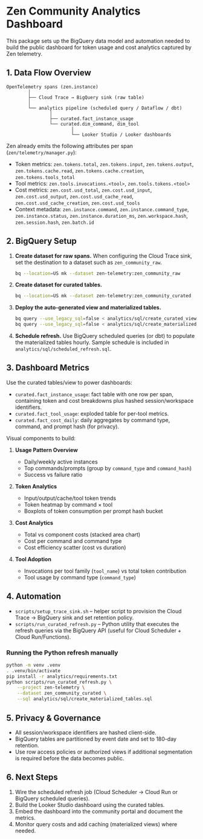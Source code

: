 # Zen Community Analytics Dashboard

This package sets up the BigQuery data model and automation needed to build the
public dashboard for token usage and cost analytics captured by Zen telemetry.

## 1. Data Flow Overview

```
OpenTelemetry spans (zen.instance)
        │
        ├── Cloud Trace → BigQuery sink (raw table)
        │
        └── analytics pipeline (scheduled query / Dataflow / dbt)
                │
                ├── curated.fact_instance_usage
                └── curated.dim_command, dim_tool
                        │
                        └── Looker Studio / Looker dashboards
```

Zen already emits the following attributes per span (`zen/telemetry/manager.py`):

* Token metrics: `zen.tokens.total`, `zen.tokens.input`, `zen.tokens.output`,
  `zen.tokens.cache.read`, `zen.tokens.cache.creation`, `zen.tokens.tools_total`
* Tool metrics: `zen.tools.invocations.<tool>`, `zen.tools.tokens.<tool>`
* Cost metrics: `zen.cost.usd_total`, `zen.cost.usd_input`, `zen.cost.usd_output`,
  `zen.cost.usd_cache_read`, `zen.cost.usd_cache_creation`, `zen.cost.usd_tools`
* Context metadata: `zen.instance.command`, `zen.instance.command_type`,
  `zen.instance.status`, `zen.instance.duration_ms`, `zen.workspace.hash`,
  `zen.session.hash`, `zen.batch.id`

## 2. BigQuery Setup

1. **Create dataset for raw spans.** When configuring the Cloud Trace sink, set
   the destination to a dataset such as `zen_community_raw`.

   ```bash
   bq --location=US mk --dataset zen-telemetry:zen_community_raw
   ```

2. **Create dataset for curated tables.**

   ```bash
   bq --location=US mk --dataset zen-telemetry:zen_community_curated
   ```

3. **Deploy the auto-generated view and materialized tables.**

   ```bash
   bq query --use_legacy_sql=false < analytics/sql/create_curated_views.sql
   bq query --use_legacy_sql=false < analytics/sql/create_materialized_tables.sql
   ```

4. **Schedule refresh.** Use BigQuery scheduled queries (or dbt) to populate the
   materialized tables hourly. Sample schedule is included in
   `analytics/sql/scheduled_refresh.sql`.

## 3. Dashboard Metrics

Use the curated tables/view to power dashboards:

* `curated.fact_instance_usage`: fact table with one row per span, containing
  token and cost breakdowns plus hashed session/workspace identifiers.
* `curated.fact_tool_usage`: exploded table for per-tool metrics.
* `curated.fact_cost_daily`: daily aggregates by command type, command, and
  prompt hash (for privacy).

Visual components to build:

1. **Usage Pattern Overview**
   * Daily/weekly active instances
   * Top commands/prompts (group by `command_type` and `command_hash`)
   * Success vs failure ratio

2. **Token Analytics**
   * Input/output/cache/tool token trends
   * Token heatmap by command × tool
   * Boxplots of token consumption per prompt hash bucket

3. **Cost Analytics**
   * Total vs component costs (stacked area chart)
   * Cost per command and command type
   * Cost efficiency scatter (cost vs duration)

4. **Tool Adoption**
   * Invocations per tool family (`tool_name`) vs total token contribution
   * Tool usage by command type (`command_type`)

## 4. Automation

* `scripts/setup_trace_sink.sh` – helper script to provision the Cloud Trace →
  BigQuery sink and set retention policy.
* `scripts/run_curated_refresh.py` – Python utility that executes the refresh
  queries via the BigQuery API (useful for Cloud Scheduler + Cloud Run/Functions).

### Running the Python refresh manually

```bash
python -m venv .venv
. .venv/bin/activate
pip install -r analytics/requirements.txt
python scripts/run_curated_refresh.py \
    --project zen-telemetry \
    --dataset zen_community_curated \
    --sql analytics/sql/create_materialized_tables.sql
```

## 5. Privacy & Governance

* All session/workspace identifiers are hashed client-side.
* BigQuery tables are partitioned by event date and set to 180-day retention.
* Use row access policies or authorized views if additional segmentation is
  required before the data becomes public.

## 6. Next Steps

1. Wire the scheduled refresh job (Cloud Scheduler → Cloud Run or BigQuery
   scheduled queries).
2. Build the Looker Studio dashboard using the curated tables.
3. Embed the dashboard into the community portal and document the metrics.
4. Monitor query costs and add caching (materialized views) where needed.

